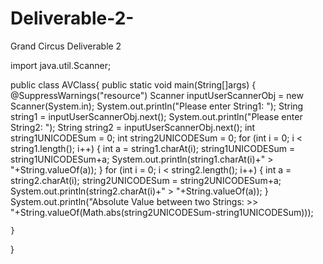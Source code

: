 # Deliverable-2-
Grand Circus Deliverable 2 

import java.util.Scanner;

public class AVClass{
	public static void main(String[]args)
	{
		@SuppressWarnings("resource")
		Scanner inputUserScannerObj = new Scanner(System.in);
		System.out.println("Please enter String1: ");
		String string1 = inputUserScannerObj.next();
		System.out.println("Please enter String2: ");
		String string2 = inputUserScannerObj.next();
		int string1UNICODESum = 0;
		int string2UNICODESum = 0;
		for (int i = 0; i < string1.length(); i++) {
			int a = string1.charAt(i);
			string1UNICODESum = string1UNICODESum+a;
			System.out.println(string1.charAt(i)+" > "+String.valueOf(a));
		}
		for (int i = 0; i < string2.length(); i++) {
			int a = string2.charAt(i);
			string2UNICODESum = string2UNICODESum+a;
			System.out.println(string2.charAt(i)+" > "+String.valueOf(a));
		}
		System.out.println("Absolute Value between two Strings: >> "+String.valueOf(Math.abs(string2UNICODESum-string1UNICODESum)));
		
	}
}
